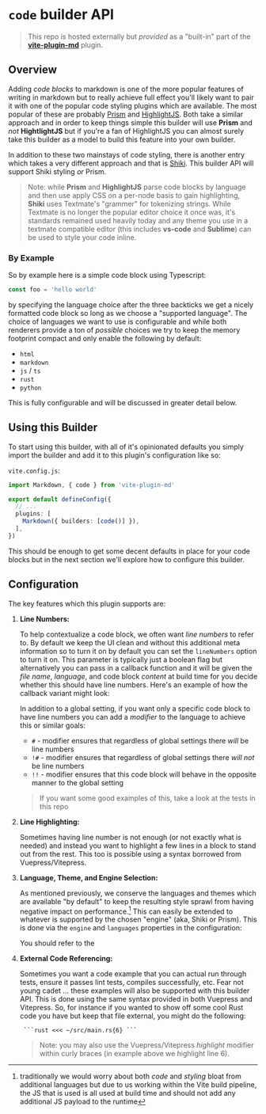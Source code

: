# `code` builder API

> This repo is hosted externally but _provided_ as a "built-in" part of the [**vite-plugin-md**](https://github.com/antfu/vite-plugin-md) plugin.

## Overview

Adding _code blocks_ to markdown is one of the more popular features of writing in markdown but to really achieve full effect you'll likely want to pair it with one of the popular code styling plugins which are available. The most popular of these are probably [Prism](https://prismjs.com/) and [HighlightJS](https://highlightjs.org/). Both take a similar approach and in order to keep things simple this builder will use **Prism** and _not_ **HightlightJS** but if you're a fan of HighlightJS you can almost surely take this builder as a model to build this feature into your own builder.

In addition to these two mainstays of code styling, there is another entry which takes a very different approach and that is [Shiki](https://github.com/shikijs/shiki). This builder API will support Shiki styling _or_ Prism.

> Note: while **Prism** and **HighlightJS** parse code blocks by language and then use apply CSS on a per-node basis to gain highlighting, **Shiki** uses Textmate's "grammer" for tokenizing strings. While Textmate is no longer the popular editor choice it once was, it's standards remained used heavily today and any theme you use in a textmate compatible editor (this includes **vs-code** and **Sublime**) can be used to style your code inline.

### By Example

So by example here is a simple code block using Typescript:

```ts
const foo = 'hello world'
```

by specifying the language choice after the three backticks we get a nicely formatted code block so long as we choose a "supported language". The choice of languages we want to use is configurable and while both renderers provide a ton of _possible_ choices we try to keep the memory footprint compact and only enable the following by default:

- `html`
- `markdown`
- `js` / `ts`
- `rust`
- `python`

This is fully configurable and will be discussed in greater detail below.

## Using this Builder

To start using this builder, with all of it's opinionated defaults you simply import the builder and add it to this plugin's configuration like so:

`vite.config.js`:

```ts
import Markdown, { code } from 'vite-plugin-md'

export default defineConfig({
  // ...
  plugins: [
    Markdown({ builders: [code()] }),
  ],
})
```

This should be enough to get some decent defaults in place for your code blocks but in the next section we'll explore how to configure this builder.

## Configuration

The key features which this plugin supports are:

1. **Line Numbers:**

    To help contextualize a code block, we often want _line numbers_ to refer to. By default we keep the UI clean and without this additional meta information so to turn it on by default you can set the `lineNumbers` option to turn it on. This parameter is typically just a boolean flag but alternatively you can pass in a callback function and it will be given the
    _file name_, _language_, and code block _content_ at build time for you decide whether this should have line numbers. Here's an example of how the callback variant might look:

    In addition to a global setting, if you want only a specific code block to have line numbers you can add a _modifier_ to the language to achieve this or similar goals:

    - `#` - modifier ensures that regardless of global settings there _will_ be line numbers
    - `!#` - modifier ensures that regardless of global settings there _will not_ be line numbers
    - `!!` - modifier ensures that this code block will behave in the opposite manner to the global setting

    > If you want some good examples of this, take a look at the tests in this repo

2. **Line Highlighting:**

    Sometimes having line number is not enough (or not exactly what is needed) and instead you want to highlight a few lines in a block to stand out from the rest. This too is possible using a syntax borrowed from Vuepress/Vitepress.

3. **Language, Theme, and Engine Selection:**

    As mentioned previously, we conserve the languages and themes which are available "by default" to keep the resulting style sprawl from having negative impact on performance.[^1] This can easily be extended to whatever is supported by the chosen "engine" (aka, Shiki or Prism). This is done via the `engine` and `languages` properties in the configuration:

    You should refer to the

4. **External Code Referencing:**

    Sometimes you want a code example that you can actual run through tests, ensure it passes lint tests, compiles successfully, etc. Fear not young cadet ... these examples will also be supported with this builder API. This is done using the same syntax provided in both Vuepress and Vitepress. So, for instance if you wanted to show off some cool Rust code you have but keep that file external, you might do the following:

    <code><pre>
    &#96;&#96;&#96;rust
    <<< ~/src/main.rs{6}
    &#96;&#96;&#96;
    </pre></code>

    > Note: you may also use the Vuepress/Vitepress _highlight_ modifier within curly braces (in example above we highlight line 6).

[^1]: traditionally we would worry about both _code_ and _styling_ bloat from additional languages but due to us working within the Vite build pipeline, the JS that is used is all used at build time and should not add any additional JS payload to the runtime
